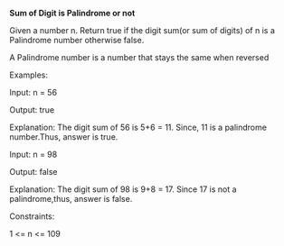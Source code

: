 <b>Sum of Digit is Palindrome or not</b>

Given a number n. Return true if the digit sum(or sum of digits) of n is a Palindrome number otherwise false.

A Palindrome number is a number that stays the same when reversed

Examples:

Input: n = 56

Output: true

Explanation: The digit sum of 56 is 5+6 = 11. Since, 11 is a palindrome number.Thus, answer is true.

Input: n = 98

Output: false

Explanation: The digit sum of 98 is 9+8 = 17. Since 17 is not a palindrome,thus, answer is false.

Constraints:

1 <= n <= 109
